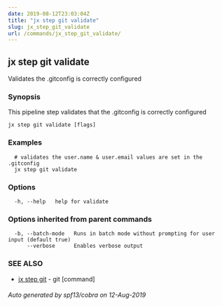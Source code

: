 ```yaml
---
date: 2019-08-12T23:03:04Z
title: "jx step git validate"
slug: jx_step_git_validate
url: /commands/jx_step_git_validate/
---
```

## jx step git validate

Validates the .gitconfig is correctly configured

### Synopsis

This pipeline step validates that the .gitconfig is correctly configured

```
jx step git validate [flags]
```

### Examples

```
  # validates the user.name & user.email values are set in the .gitconfig
  jx step git validate
```

### Options

```
  -h, --help   help for validate
```

### Options inherited from parent commands

```
  -b, --batch-mode   Runs in batch mode without prompting for user input (default true)
      --verbose      Enables verbose output
```

### SEE ALSO

* [jx step git](/commands/jx_step_git/)	 - git [command]

###### Auto generated by spf13/cobra on 12-Aug-2019
